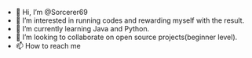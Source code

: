 - 👋 Hi, I’m @Sorcerer69
- 👀 I’m interested in running codes and rewarding myself with the result.
- 🌱 I’m currently learning Java and Python.
- 💞️ I’m looking to collaborate on open source projects(beginner level).
- 📫 How to reach me 

<!---
Sorcerer69/Sorcerer69 is a ✨ special ✨ repository because its `README.md` (this file) appears on your GitHub profile.
You can click the Preview link to take a look at your changes.
--->
